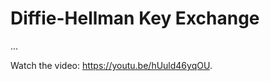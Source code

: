 # Diffie-Hellman Key Exchange

...

<div class="video-player">
  Watch the video: <a target="_blank" href="https://youtu.be/hUuld46yqOU">https://youtu.be/hUuld46yqOU</a>.
</div>
<script src="/assets/js/video.js"></script>

